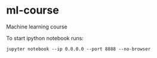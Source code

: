 # ml-course
Machine learning course

To start ipython notebook runs:

``
jupyter notebook --ip 0.0.0.0 --port 8888 --no-browser
``
